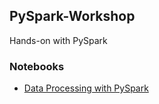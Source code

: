 ## PySpark-Workshop

Hands-on with PySpark


### Notebooks

* [Data Processing with PySpark](https://nbviewer.org/github/xsansha/PySpark-Workshop/blob/main/Data_Processing_with_PySpark.ipynb)

